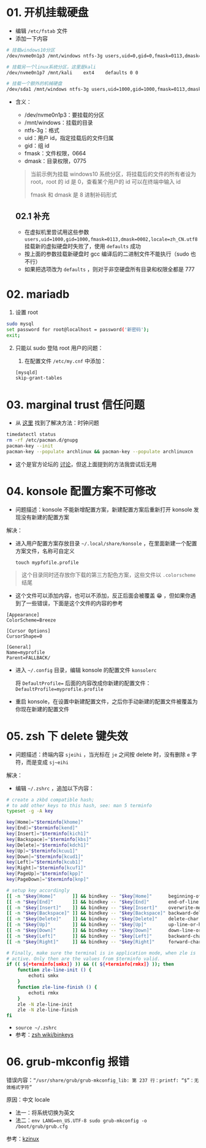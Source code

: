 # 01. 开机挂载硬盘

- 编辑 `/etc/fstab` 文件
- 添加一下内容

```bash
# 挂载windows10分区
/dev/nvme0n1p3 /mnt/windows ntfs-3g users,uid=0,gid=0,fmask=0113,dmask=0002,locale=zh_CN.utf8 0 0

# 挂载另一个linux系统分区，这里是kali
/dev/nvme0n1p7 /mnt/kali	ext4	defaults 0 0

# 挂载一个额外的机械硬盘
/dev/sda1 /mnt/windows ntfs-3g users,uid=1000,gid=1000,fmask=0113,dmask=0002,locale=zh_CN.utf8 0 0
```

- 含义：

    - /dev/nvme0n1p3：要挂载的分区
    - /mnt/windows：挂载的目录
    - ntfs-3g：格式
    - uid：用户 id，指定挂载后的文件归属
    - gid：组 id
    - fmask：文件权限，0664
    - dmask：目录权限，0775

    > 当前示例为挂载 windows10 系统分区，将挂载后的文件的所有者设为 root，root 的 id 是 0，查看某个用户的 id 可以在终端中输入 id
    >
    > fmask 和 dmask 是 8 进制补码形式
    
    ## 02.1 补充
    
    - 在虚拟机里尝试用这些参数 `users,uid=1000,gid=1000,fmask=0113,dmask=0002,locale=zh_CN.utf8` 挂载新的虚拟硬盘时失败了，使用 `defaults` 成功
    - 按上面的参数挂载新硬盘时 gcc 编译后的二进制文件不能执行（sudo 也不行）
    - 如果把选项改为 `defaults` ，则对于非空硬盘所有目录和权限全都是 777

# 02. mariadb

1. 设置 root

```bash
sudo mysql
set password for root@localhost = password('新密码');
exit;
```

2. 只能以 sudo 登陆 root 用户的问题：

    1. 在配置文件 `/etc/my.cnf` 中添加：

    ```bash
    [mysqld]
    skip-grant-tables
    ```


# 03. marginal trust 信任问题

- 从 [这里](https://github.com/archlinuxcn/repo/issues/522) 找到了解决方法：时钟问题

```bash
timedatectl status
rm -rf /etc/pacman.d/gnupg
pacman-key --init
pacman-key --populate archlinux && pacman-key --populate archlinuxcn
```

- 这个是官方论坛的 [讨论](https://bbs.archlinux.org/viewtopic.php?id=267364)，但这上面提到的方法我尝试后无用

# 04. konsole 配置方案不可修改

- 问题描述：konsole 不能新增配置方案，新建配置方案后重新打开 konsole 发现没有新建的配置方案

解决：

- 进入用户配置方案存放目录 `~/.local/share/konsole` ，在里面新建一个配置方案文件，名称可自定义

    `touch mypfofile.profile` 

> 这个目录同时还存放你下载的第三方配色方案，这些文件以 `.colorscheme` 结尾

- 这个文件可以添加内容，也可以不添加，反正后面会被覆盖 :grin: ，但如果你遇到了一些错误，下面是这个文件的内容的参考

```
[Appearance]
ColorScheme=Breeze

[Cursor Options]
CursorShape=0

[General]
Name=myprofile
Parent=FALLBACK/
```

- 进入 `~/.config` 目录，编辑 konsole 的配置文件 `konsolerc` 

    将 `DefaultProfile=` 后面的内容改成你新建的配置文件：`DefaultProfile=myprofile.profile` 

- 重启 konsole，在设置中新建配置文件，之后你手动新建的配置文件被覆盖为你现在新建的配置文件

# 05. zsh 下 delete 键失效

- 问题描述：终端内容 `sjeihi` ，当光标在 `je` 之间按 delete 时，没有删除 `e` 字符，而是变成 `sj~eihi` 

解决：

- 编辑 `~/.zshrc` ，追加以下内容：

```bash
# create a zkbd compatible hash;
# to add other keys to this hash, see: man 5 terminfo
typeset -g -A key

key[Home]="$terminfo[khome]"
key[End]="$terminfo[kend]"
key[Insert]="$terminfo[kich1]"
key[Backspace]="$terminfo[kbs]"
key[Delete]="$terminfo[kdch1]"
key[Up]="$terminfo[kcuu1]"
key[Down]="$terminfo[kcud1]"
key[Left]="$terminfo[kcub1]"
key[Right]="$terminfo[kcuf1]"
key[PageUp]="$terminfo[kpp]"
key[PageDown]="$terminfo[knp]"

# setup key accordingly
[[ -n "$key[Home]"      ]] && bindkey -- "$key[Home]"      beginning-of-line
[[ -n "$key[End]"       ]] && bindkey -- "$key[End]"       end-of-line
[[ -n "$key[Insert]"    ]] && bindkey -- "$key[Insert]"    overwrite-mode
[[ -n "$key[Backspace]" ]] && bindkey -- "$key[Backspace]" backward-delete-char
[[ -n "$key[Delete]"    ]] && bindkey -- "$key[Delete]"    delete-char
[[ -n "$key[Up]"        ]] && bindkey -- "$key[Up]"        up-line-or-history
[[ -n "$key[Down]"      ]] && bindkey -- "$key[Down]"      down-line-or-history
[[ -n "$key[Left]"      ]] && bindkey -- "$key[Left]"      backward-char
[[ -n "$key[Right]"     ]] && bindkey -- "$key[Right]"     forward-char

# Finally, make sure the terminal is in application mode, when zle is
# active. Only then are the values from $terminfo valid.
if (( ${+terminfo[smkx]} )) && (( ${+terminfo[rmkx]} )); then
    function zle-line-init () {
        echoti smkx
    }
    function zle-line-finish () {
        echoti rmkx
    }
    zle -N zle-line-init
    zle -N zle-line-finish
fi
```

- `source ~/.zshrc` 
- 参考：[zsh wiki/binkeys](https://web.archive.org/web/20180704181216/https://zshwiki.org/home/zle/bindkeys) 

# 06. grub-mkconfig 报错

错误内容：`“/usr/share/grub/grub-mkconfig_lib: 第 237 行：printf: “$”：无效格式字符”` 

原因：中文 locale

- 法一：将系统切换为英文
- 法二：`env LANG=en_US.UTF-8 sudo grub-mkconfig -o /boot/grub/grub.cfg` 

参考：[kzinux](https://kzinux.github.io/2022/09/02/Grub-Mkconfig-Error.html) 
